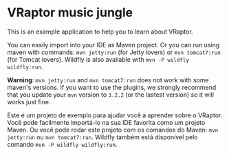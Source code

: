 # VRaptor music jungle

This is an example application to help you to learn about VRaptor. 

You can easily import into your IDE as Maven project. Or you can run using maven with commands: `mvn jetty:run` (for Jetty lovers) or `mvn tomcat7:run` (for Tomcat lovers). Wildfly is also available with `mvn -P wildfly wildfly:run`.

**Warning**: `mvn jetty:run` and `mvn tomcat7:run` does not work with some maven's versions. If you want to use the plugins, we strongly recommend that you update your `mvn` version to `3.2.2` (or the lastest version) so it will works just fine.


Este é um projeto de exemplo para ajudar você a aprender sobre o VRaptor. Você pode facilmente importá-lo na sua IDE favorita como um projeto Maven. Ou você pode rodar este projeto com os comandos do Maven: `mvn jetty:run` ou `mvn tomcat7:run`. Wildfly também está disponível pelo comando `mvn -P wildfly wildfly:run`.
